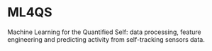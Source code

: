 # ML4QS
Machine Learning for the Quantified Self: data processing, feature engineering and predicting activity from self-tracking sensors data.
